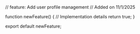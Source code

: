 // feature: Add user profile management
// Added on 11/1/2025

function newFeature() {
  // Implementation details
  return true;
}

export default newFeature;